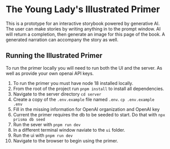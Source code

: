 # The Young Lady's Illustrated Primer

This is a prototype for an interactive storybook powered by generative AI. The user can make stories by writing anything in to the prompt window. AI will return a completion, then generate an image for this page of the book. A generated narration can accompany the story as well.

## Running the Illustrated Primer
To run the primer locally you will need to run both the UI and the server. As well as provide your own openai API keys.
1. To run the primer you must have node 18 installed locally.
2. From the root of the project run `pnpm install` to install all dependencies.
3. Navigate to the server directory `cd server`
4. Create a copy of the `.env.example` file named `.env`. `cp .env.example .env`
5. Fill in the missing information for OpenAI organization and OpenAI key
6. Current the primer requires the db to be seeded to start. Do that with `npx prisma db seed`
6. Run the sever with `pnpm run dev`
7. In a different terminal window naviate to the `ui` folder.
8. Run the ui with `pnpm run dev`
9. Navigate to the browser to begin using the primer. 